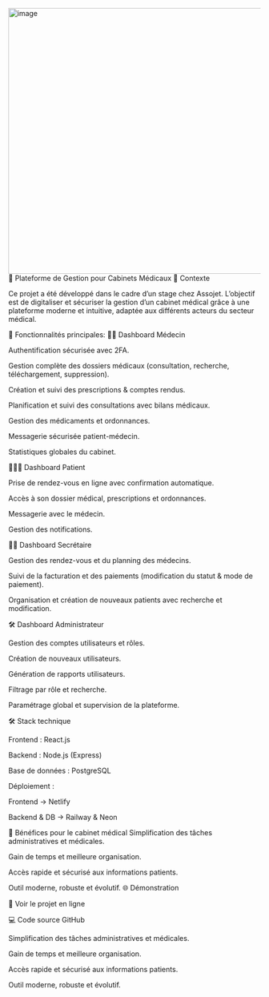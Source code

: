 <img width="945" height="531" alt="image" src="https://github.com/user-attachments/assets/c8452d67-7b5b-4fd2-ac1a-058ec8d7ebf1" />🏥 Plateforme de Gestion pour Cabinets Médicaux
📌 Contexte

Ce projet a été développé dans le cadre d’un stage chez Assojet.
L’objectif est de digitaliser et sécuriser la gestion d’un cabinet médical grâce à une plateforme moderne et intuitive, adaptée aux différents acteurs du secteur médical.

🚀 Fonctionnalités principales:
👨‍⚕️ Dashboard Médecin

Authentification sécurisée avec 2FA.

Gestion complète des dossiers médicaux (consultation, recherche, téléchargement, suppression).

Création et suivi des prescriptions & comptes rendus.

Planification et suivi des consultations avec bilans médicaux.

Gestion des médicaments et ordonnances.

Messagerie sécurisée patient-médecin.

Statistiques globales du cabinet.

🧑‍🤝‍🧑 Dashboard Patient

Prise de rendez-vous en ligne avec confirmation automatique.

Accès à son dossier médical, prescriptions et ordonnances.

Messagerie avec le médecin.

Gestion des notifications.

👩‍💼 Dashboard Secrétaire

Gestion des rendez-vous et du planning des médecins.

Suivi de la facturation et des paiements (modification du statut & mode de paiement).

Organisation et création de nouveaux patients avec recherche et modification.

🛠️ Dashboard Administrateur

Gestion des comptes utilisateurs et rôles.

Création de nouveaux utilisateurs.

Génération de rapports utilisateurs.

Filtrage par rôle et recherche.

Paramétrage global et supervision de la plateforme.

🛠️ Stack technique

Frontend : React.js

Backend : Node.js (Express)

Base de données : PostgreSQL

Déploiement :

Frontend → Netlify

Backend & DB → Railway & Neon

🎯 Bénéfices pour le cabinet médical
Simplification des tâches administratives et médicales.

Gain de temps et meilleure organisation.

Accès rapide et sécurisé aux informations patients.

Outil moderne, robuste et évolutif.
🌐 Démonstration

🔗 Voir le projet en ligne

💻 Code source GitHub

Simplification des tâches administratives et médicales.

Gain de temps et meilleure organisation.

Accès rapide et sécurisé aux informations patients.

Outil moderne, robuste et évolutif.

